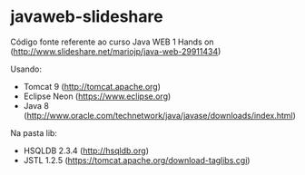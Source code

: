 # javaweb-slideshare
Código fonte referente ao curso Java WEB 1 Hands on (http://www.slideshare.net/mariojp/java-web-29911434)


Usando:
- Tomcat 9 (http://tomcat.apache.org)
- Eclipse Neon (https://www.eclipse.org)
- Java 8 (http://www.oracle.com/technetwork/java/javase/downloads/index.html)

Na pasta lib:
- HSQLDB 2.3.4 (http://hsqldb.org)
- JSTL 1.2.5 (https://tomcat.apache.org/download-taglibs.cgi)
